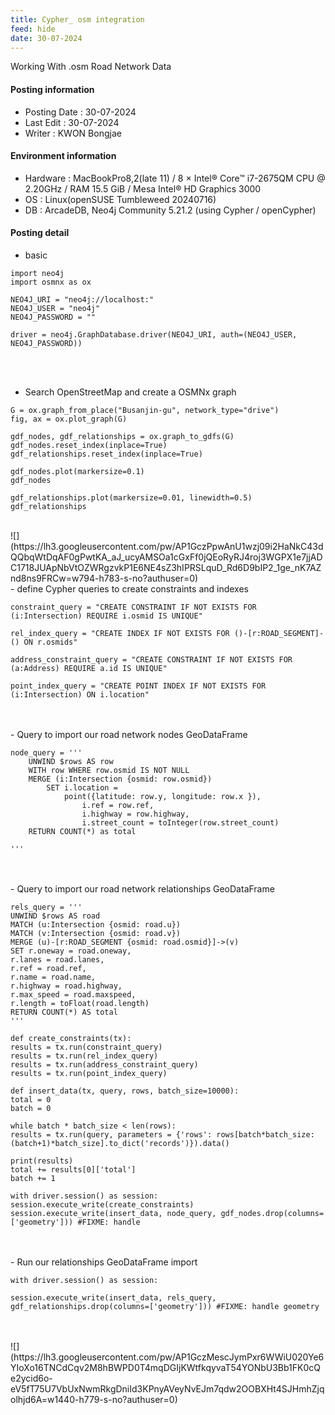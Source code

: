 ```yaml
---
title: Cypher_ osm integration
feed: hide
date: 30-07-2024
---
```

Working With .osm Road Network Data

#### Posting information

- Posting Date : 30-07-2024  
- Last Edit : 30-07-2024  
- Writer : KWON Bongjae

#### Environment information

- Hardware : MacBookPro8,2(late 11) /  8 × Intel® Core™ i7-2675QM CPU @ 2.20GHz / RAM 15.5 GiB / Mesa Intel® HD Graphics 3000 <br>
- OS : Linux(openSUSE Tumbleweed 20240716) <br>
- DB : ArcadeDB, Neo4j Community 5.21.2 (using Cypher / openCypher) <br> 

#### Posting detail

- basic

```
import neo4j
import osmnx as ox

NEO4J_URI = "neo4j://localhost:"
NEO4J_USER = "neo4j"
NEO4J_PASSWORD = ""

driver = neo4j.GraphDatabase.driver(NEO4J_URI, auth=(NEO4J_USER, NEO4J_PASSWORD))
```
<br><br>
- Search OpenStreetMap and create a OSMNx graph

```
G = ox.graph_from_place("Busanjin-gu", network_type="drive")
fig, ax = ox.plot_graph(G)

gdf_nodes, gdf_relationships = ox.graph_to_gdfs(G)
gdf_nodes.reset_index(inplace=True)
gdf_relationships.reset_index(inplace=True)

gdf_nodes.plot(markersize=0.1)
gdf_nodes

gdf_relationships.plot(markersize=0.01, linewidth=0.5)
gdf_relationships
```
<br>
![](https://lh3.googleusercontent.com/pw/AP1GczPpwAnU1wzj09i2HaNkC43dQQbqWtDqAF0gPwtKA_aJ_ucyAMSOa1cGxFf0jQEoRyRJ4roj3WGPX1e7jjADC1718JUApNbVtOZWRgzvkP1E6NE4sZ3hIPRSLquD_Rd6D9bIP2_1ge_nK7AZnd8ns9FRCw=w794-h783-s-no?authuser=0)
<br>
- define Cypher queries to create constraints and indexes

```
constraint_query = "CREATE CONSTRAINT IF NOT EXISTS FOR (i:Intersection) REQUIRE i.osmid IS UNIQUE"

rel_index_query = "CREATE INDEX IF NOT EXISTS FOR ()-[r:ROAD_SEGMENT]-() ON r.osmids"

address_constraint_query = "CREATE CONSTRAINT IF NOT EXISTS FOR (a:Address) REQUIRE a.id IS UNIQUE"

point_index_query = "CREATE POINT INDEX IF NOT EXISTS FOR (i:Intersection) ON i.location"
```
<br>
<br>
- Query to import our road network nodes GeoDataFrame

```
node_query = '''
	UNWIND $rows AS row
	WITH row WHERE row.osmid IS NOT NULL
	MERGE (i:Intersection {osmid: row.osmid})
		SET i.location =
			point({latitude: row.y, longitude: row.x }),
				i.ref = row.ref,
				i.highway = row.highway,
				i.street_count = toInteger(row.street_count)
	RETURN COUNT(*) as total

'''
```
<br>
<br>
- Query to import our road network relationships GeoDataFrame

```
rels_query = '''
UNWIND $rows AS road
MATCH (u:Intersection {osmid: road.u})
MATCH (v:Intersection {osmid: road.v})
MERGE (u)-[r:ROAD_SEGMENT {osmid: road.osmid}]->(v)
SET r.oneway = road.oneway,
r.lanes = road.lanes,
r.ref = road.ref,
r.name = road.name,
r.highway = road.highway,
r.max_speed = road.maxspeed,
r.length = toFloat(road.length)
RETURN COUNT(*) AS total
'''
 
def create_constraints(tx):
results = tx.run(constraint_query)
results = tx.run(rel_index_query)
results = tx.run(address_constraint_query)
results = tx.run(point_index_query)

def insert_data(tx, query, rows, batch_size=10000):
total = 0
batch = 0

while batch * batch_size < len(rows):
results = tx.run(query, parameters = {'rows': rows[batch*batch_size:(batch+1)*batch_size].to_dict('records')}).data()

print(results)
total += results[0]['total']
batch += 1

with driver.session() as session:
session.execute_write(create_constraints)
session.execute_write(insert_data, node_query, gdf_nodes.drop(columns=['geometry'])) #FIXME: handle
```
<br>
<br>
- Run our relationships GeoDataFrame import

```
with driver.session() as session:

session.execute_write(insert_data, rels_query, gdf_relationships.drop(columns=['geometry'])) #FIXME: handle geometry
```
<br>
<br>
![](https://lh3.googleusercontent.com/pw/AP1GczMescJymPxr6WWiU020Ye6YIoXo16TNCdCqv2M8hBWPD0T4mqDGIjKWtfkqyvaT54YONbU3Bb1FK0cQe2ycid6o-eV5fT75U7VbUxNwmRkgDniId3KPnyAVeyNvEJm7qdw2OOBXHt4SJHmhZjqolhjd6A=w1440-h779-s-no?authuser=0)
